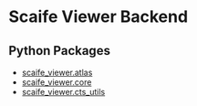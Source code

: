 # Scaife Viewer Backend

## Python Packages
- [scaife_viewer.atlas](atlas/README.md)
- [scaife_viewer.core](core/README.md)
- [scaife_viewer.cts_utils](cts_utils/README.md)
